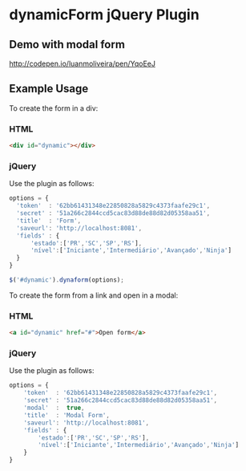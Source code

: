 # dynamicForm jQuery Plugin

## Demo with modal form

http://codepen.io/luanmoliveira/pen/YqoEeJ

## Example Usage

To create the form in a div:
### HTML

```html
<div id="dynamic"></div>
```

### jQuery
Use the plugin as follows:
```js
options = { 
  'token'  : '62bb61431348e22850828a5829c4373faafe29c1', 
  'secret' : '51a266c2844ccd5cac83d88de88d82d05358aa51',
  'title'  : 'Form',
  'saveurl': 'http://localhost:8081',
  'fields' : { 
      'estado':['PR','SC','SP','RS'], 
      'nível':['Iniciante','Intermediário','Avançado','Ninja'] 
  } 
} 

$('#dynamic').dynaform(options);  
```


To create the form from a link and open in a modal:
### HTML

```html
<a id="dynamic" href="#">Open form</a>
```

### jQuery
Use the plugin as follows:
```js
options = { 
    'token'  : '62bb61431348e22850828a5829c4373faafe29c1', 
    'secret' : '51a266c2844ccd5cac83d88de88d82d05358aa51',
    'modal'  :  true, 
    'title'  : 'Modal Form',
    'saveurl': 'http://localhost:8081',
    'fields' : { 
        'estado':['PR','SC','SP','RS'], 
        'nível':['Iniciante','Intermediário','Avançado','Ninja'] 
    } 
}
```
